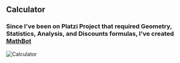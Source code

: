 ## Calculator
### Since I've been on Platzi Project that required Geometry, Statistics, Analysis, and Discounts formulas, I've created [MathBot](https://github.com/yonasuriv/portfolio/tree/main/Front-End%20Development%20Libraries/JavaScript%20Calculator/MathBot)

![Calculator](https://user-images.githubusercontent.com/59540565/174625772-eca2fe91-8bd5-4716-ab3f-312b0198618c.png)

